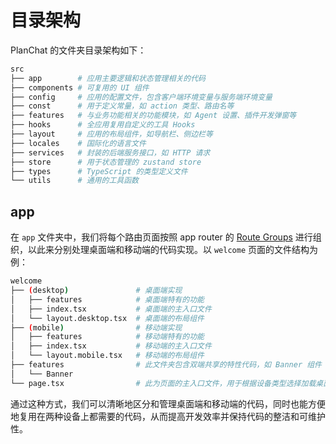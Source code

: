 # 目录架构

PlanChat 的文件夹目录架构如下：

```bash
src
├── app        # 应用主要逻辑和状态管理相关的代码
├── components # 可复用的 UI 组件
├── config     # 应用的配置文件，包含客户端环境变量与服务端环境变量
├── const      # 用于定义常量，如 action 类型、路由名等
├── features   # 与业务功能相关的功能模块，如 Agent 设置、插件开发弹窗等
├── hooks      # 全应用复用自定义的工具 Hooks
├── layout     # 应用的布局组件，如导航栏、侧边栏等
├── locales    # 国际化的语言文件
├── services   # 封装的后端服务接口，如 HTTP 请求
├── store      # 用于状态管理的 zustand store
├── types      # TypeScript 的类型定义文件
└── utils      # 通用的工具函数
```

## app

在 `app` 文件夹中，我们将每个路由页面按照 app router 的 [Route Groups](https://nextjs.org/docs/app/building-your-application/routing/route-groups) 进行组织，以此来分别处理桌面端和移动端的代码实现。以 `welcome` 页面的文件结构为例：

```bash
welcome
├── (desktop)               # 桌面端实现
│   ├── features            # 桌面端特有的功能
│   ├── index.tsx           # 桌面端的主入口文件
│   └── layout.desktop.tsx  # 桌面端的布局组件
├── (mobile)                # 移动端实现
│   ├── features            # 移动端特有的功能
│   ├── index.tsx           # 移动端的主入口文件
│   └── layout.mobile.tsx   # 移动端的布局组件
├── features                # 此文件夹包含双端共享的特性代码，如 Banner 组件
│   └── Banner
└── page.tsx                # 此为页面的主入口文件，用于根据设备类型选择加载桌面端或移动端的代码
```

通过这种方式，我们可以清晰地区分和管理桌面端和移动端的代码，同时也能方便地复用在两种设备上都需要的代码，从而提高开发效率并保持代码的整洁和可维护性。
